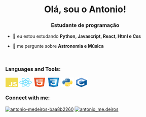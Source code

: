 <h1 align="center">Olá, sou o Antonio!</h1>
<h3 align="center">Estudante de programação</h3>

- 🌱 eu estou estudando **Python, Javascript, React, Html e Css**

- 💬 me pergunte sobre **Astronomia e Música**

<div style="display: inline_block"><br>
  <h3 align="left">Languages and Tools:</h3>
  <img align="center" alt="antonio-Js" height="30" width="40" src="https://raw.githubusercontent.com/devicons/devicon/master/icons/javascript/javascript-plain.svg">
  <img align="center" alt="antonio-React" height="30" width="40" src="https://raw.githubusercontent.com/devicons/devicon/master/icons/react/react-original.svg">
  <img align="center" alt="antonio-HTML" height="30" width="40" src="https://raw.githubusercontent.com/devicons/devicon/master/icons/html5/html5-original.svg">
  <img align="center" alt="antonio-CSS" height="30" width="40" src="https://raw.githubusercontent.com/devicons/devicon/master/icons/css3/css3-original.svg">
  <img align="center" alt="antonio-Python" height="30" width="40" src="https://raw.githubusercontent.com/devicons/devicon/master/icons/python/python-original.svg">
  <img align="center" alt="antonio-C" height="30" width="40" src="https://raw.githubusercontent.com/devicons/devicon/master/icons/c/c-original.svg">
</div>
  

<h3 align="left">Connect with me:</h3>
<p align="left">
<a href="https://linkedin.com/in/antonio-medeiros-baa8b2260" target="blank"><img align="center" src="https://raw.githubusercontent.com/rahuldkjain/github-profile-readme-generator/master/src/images/icons/Social/linked-in-alt.svg" alt="antonio-medeiros-baa8b2260" height="30" width="40" /></a>
<a href="https://instagram.com/antonio_me.deiros" target="blank"><img align="center" src="https://raw.githubusercontent.com/rahuldkjain/github-profile-readme-generator/master/src/images/icons/Social/instagram.svg" alt="antonio_me.deiros" height="30" width="40" /></a>
</p>


